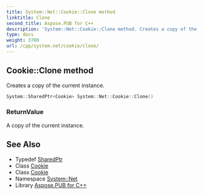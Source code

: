 ```yaml
---
title: System::Net::Cookie::Clone method
linktitle: Clone
second_title: Aspose.PUB for C++
description: 'System::Net::Cookie::Clone method. Creates a copy of the current instance in C++.'
type: docs
weight: 3700
url: /cpp/system.net/cookie/clone/
---
```

## Cookie::Clone method


Creates a copy of the current instance.

```cpp
System::SharedPtr<Cookie> System::Net::Cookie::Clone()
```


### ReturnValue

A copy of the current instance.

## See Also

* Typedef [SharedPtr](../../../system/sharedptr/)
* Class [Cookie](../)
* Class [Cookie](../)
* Namespace [System::Net](../../)
* Library [Aspose.PUB for C++](../../../)

